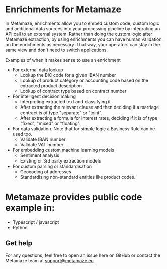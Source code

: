 # Enrichments for Metamaze

In Metamaze, enrichments allow you to embed custom code, custom logic and additional data sources into your processing pipeline by integrating an API call to an external system. Rather than doing the custom logic after Metamaze extraction, by using enrichments you can have human validation on the enrichments as necessary. That way, your operators can stay in the same view and don't need to switch applications.

Examples of when it makes sense to use an enrichment

- For external data lookup
  - Lookup the BIC code for a given IBAN number
  - Lookup of product category or accounting code based on the extracted product description
  - Lookup of contract type based on contract number
- For intelligent decision making
  - Interpreting extracted text and classifying it
  - After extracting the relevant clause and then deciding if a marriage contract is of type "separate" or "joint".
  - After extracting a formula for interest rates, deciding if it is of type "fixed", "mixed" or "floating".
- For data validation. Note that for simple logic a Business Rule can be used too.
  - Validate IBAN number
  - Validate VAT number
- For embedding custom machine learning models
  - Sentiment analysis
  - Existing or 3rd party extraction models
- For custom parsing or standardisation
  - Geocoding of addresses
  - Standardising non-standard entities like product codes.

# Metamaze provides public code example in:

- Typescript / javascript
- Python

## Get help

For any questions, feel free to open an issue here on GitHub or contact the Metamaze team at support@metamaze.eu.
